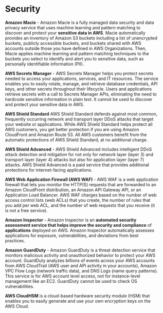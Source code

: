 # Security
**Amazon Macie** - Amazon Macie is a fully managed data security and data privacy service that uses machine learning and pattern matching to discover and protect your **sensitive data in AWS**. Macie automatically provides an inventory of Amazon S3 buckets including a list of unencrypted buckets, publicly accessible buckets, and buckets shared with AWS accounts outside those you have defined in AWS Organizations. Then, Macie applies machine learning and pattern matching techniques to the buckets you select to identify and alert you to sensitive data, such as personally identifiable information (PII).

**AWS Secrets Manager** - AWS Secrets Manager helps you protect secrets needed to access your applications, services, and IT resources. The service enables you to easily rotate, manage, and retrieve database credentials, API keys, and other secrets throughout their lifecycle. Users and applications retrieve secrets with a call to Secrets Manager APIs, eliminating the need to hardcode sensitive information in plain text. It cannot be used to discover and protect your sensitive data in AWS.

**AWS Shield Standard**
AWS Shield Standard defends against most common, frequently occurring network and transport layer DDoS attacks that target your website or applications. While AWS Shield Standard helps protect all AWS customers, you get better protection if you are using Amazon CloudFront and Amazon Route 53. All AWS customers benefit from the automatic protections of AWS Shield Standard, at no additional charge.

**AWS Shield Advanced** - AWS Shield Advanced includes intelligent DDoS attack detection and mitigation for not only for network layer (layer 3) and transport layer (layer 4) attacks but also for application layer (layer 7) attacks. AWS Shield Advanced is a paid service that provides additional protections for internet-facing applications.

**AWS Web Application Firewall (AWS WAF)** - AWS WAF is a web application firewall that lets you monitor the HTTP(S) requests that are forwarded to an Amazon CloudFront distribution, an Amazon API Gateway API, or an Application Load Balancer. AWS WAF charges based on the number of web access control lists (web ACLs) that you create, the number of rules that you add per web ACL, and the number of web requests that you receive (it is not a free service).

**Amazon Inspector** - Amazon Inspector is an **automated security assessment service that helps improve the security and compliance** of **applications** deployed on AWS. Amazon Inspector automatically assesses applications for exposure, vulnerabilities, and deviations from best practices.

**Amazon GuardDuty** - Amazon GuardDuty is a threat detection service that monitors malicious activity and unauthorized behavior to protect your AWS account. GuardDuty analyzes billions of events across your AWS accounts from AWS CloudTrail (AWS user and API activity in your accounts), Amazon VPC Flow Logs (network traffic data), and DNS Logs (name query patterns). This service is for AWS account level access, not for instance-level management like an EC2. GuardDuty cannot be used to check OS vulnerabilities.

**AWS CloudHSM** is a cloud-based hardware security module (HSM) that enables you to easily generate and use your own encryption keys on the AWS Cloud.